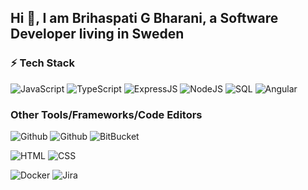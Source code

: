 ## Hi 👋, I am Brihaspati G Bharani, a Software Developer living in Sweden


### ⚡ Tech Stack
![JavaScript](https://img.shields.io/badge/JavaScript-F7DF1E?style=for-the-badge&logo=javascript&logoColor=black) ![TypeScript](https://img.shields.io/badge/TypeScript-007ACC?style=for-the-badge&logo=typescript&logoColor=white) ![ExpressJS](https://img.shields.io/badge/Express.js-404D59?style=for-the-badge)  ![NodeJS](https://img.shields.io/badge/Node.js-43853D?style=for-the-badge&logo=node.js&logoColor=white) ![SQL](https://img.shields.io/badge/-SQL-000?style=for-the-badge&logo=MySQL&logoColor=4479A1) ![Angular](https://img.shields.io/badge/Angular-DD0031?style=for-the-badge&logo=angular&logoColor=white)


### Other Tools/Frameworks/Code Editors
 ![Github](https://img.shields.io/badge/git%20-%23F05033.svg?&style=for-the-badge&logo=git&logoColor=white)  ![Github](https://img.shields.io/badge/github%20-%23121011.svg?&style=for-the-badge&logo=github&logoColor=white) ![BitBucket](https://img.shields.io/badge/bitbucket%20-%230047B3.svg?&style=for-the-badge&logo=bitbucket&logoColor=white)
 
 ![HTML](https://img.shields.io/badge/HTML5-E34F26?style=for-the-badge&logo=html5&logoColor=white) ![CSS](https://img.shields.io/badge/CSS-239120?&style=for-the-badge&logo=css3&logoColor=white)
 
 ![Docker](https://img.shields.io/badge/docker%20-%230db7ed.svg?&style=for-the-badge&logo=docker&logoColor=white) ![Jira](https://img.shields.io/badge/-Jira-000?&style=for-the-badge&logo=Jira-Software&logoColor=0052CC)
